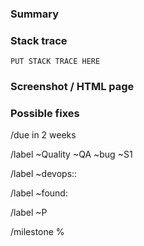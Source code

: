 <!---
Before opening a new QA failure issue, make sure to first search for it in the
QA failures board: https://gitlab.com/groups/gitlab-org/-/boards/1385578

The issue should have the following:

- The relative path of the failing spec file in the title, e.g. if the login
  test fails, include `qa/specs/features/browser_ui/1_manage/login/log_in_spec.rb` in the title.
  This is required so that existing issues can easily be found by searching for the spec file.
- If the issue is about multiple test failures, include the path for each failing spec file in the description.
- A link to the failing job.
- The stack trace from the job's logs in the "Stack trace" section below.
- A screenshot (if available), and HTML capture (if available), in the "Screenshot / HTML page" section below.
--->

### Summary



### Stack trace

```
PUT STACK TRACE HERE
```

### Screenshot / HTML page

<!--
Attach the screenshot and HTML snapshot of the page from the job's artifacts:
1. Download the job's artifacts and unarchive them.
1. Open the `gitlab-qa-run-2020-*/gitlab-{ce,ee}-qa-*/{,ee}/{api,browser_ui}/<path to failed test>` folder.
1. Select the `.png` and `.html` files that appears in the job logs (look for `HTML screenshot: /path/to/html/page.html` / `Image screenshot: `/path/to/html/page.png`).
1. Drag and drop them here.
-->

### Possible fixes


<!-- Default due date. -->
/due in 2 weeks

<!-- Base labels. -->
/label ~Quality ~QA ~bug ~S1

<!--
Choose the stage that appears in the test path, e.g. ~"devops::create" for
`qa/specs/features/browser_ui/3_create/web_ide/add_file_template_spec.rb`.
-->
/label ~devops::

<!--
Select a label for where the failure was found, e.g. if the failure occurred in
a nightly pipeline, select ~"found:nightly".
-->
/label ~found:

<!--
https://about.gitlab.com/handbook/engineering/quality/guidelines/#priorities:
- ~P1: Tests that are needed to verify fundamental GitLab functionality.
- ~P2: Tests that deal with external integrations which may take a longer time to debug and fix.
-->
/label ~P

<!-- Select the current milestone if ~P1 or the next milestone if ~P2. -->
/milestone %
